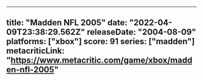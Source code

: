 
---
title: "Madden NFL 2005"
date: "2022-04-09T23:38:29.562Z"
releaseDate: "2004-08-09"
platforms: ["xbox"]
score: 91
series: ["madden"]
metacriticLink: "https://www.metacritic.com/game/xbox/madden-nfl-2005"
---
